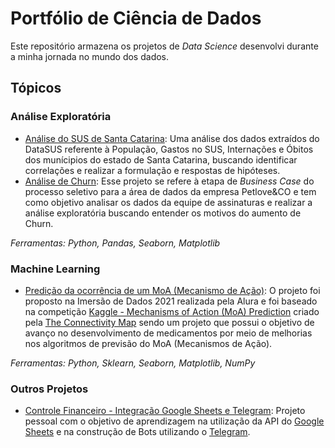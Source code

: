 # **Portfólio de Ciência de Dados**
Este repositório armazena os projetos de *Data Science* desenvolvi durante a minha jornada no mundo dos dados.

## **Tópicos**

### **Análise Exploratória**
- [Análise do SUS de Santa Catarina](SUS_SC-Analise/): Uma análise dos dados extraídos do DataSUS referente à População, Gastos no SUS, Internações e Óbitos dos munícipios do estado de Santa Catarina, buscando identificar correlações e realizar a formulação e respostas de hipóteses.
- [Análise de Churn](Petlove_Churn-Analise/): Esse projeto se refere à etapa de *Business Case* do processo seletivo para a área de dados da empresa Petlove&CO e tem como objetivo analisar os dados da equipe de assinaturas e realizar a análise exploratória buscando entender os motivos do aumento de Churn.

*Ferramentas: Python, Pandas, Seaborn, Matplotlib*

### **Machine Learning**
- [Predição da ocorrência de um MoA (Mecanismo de Ação)](MoA-Prediction/): O projeto foi proposto na Imersão de Dados 2021 realizada pela Alura e foi baseado na competição [Kaggle - Mechanisms of Action (MoA) Prediction](https://www.kaggle.com/c/lish-moa/overview) criado pela [The Connectivity Map](https://clue.io/) sendo um projeto que possui o objetivo de avanço no desenvolvimento de medicamentos por meio de melhorias nos algoritmos de previsão do MoA (Mecanismos de Ação).

*Ferramentas: Python, Sklearn, Seaborn, Matplotlib, NumPy*

### **Outros Projetos**
- [Controle Financeiro - Integração Google Sheets e Telegram](ControleFinanceiro-Telegram-GoogleSheets/): Projeto pessoal com o objetivo de aprendizagem na utilização da API do [Google Sheets](https://www.google.com/sheets/about/) e na construção de Bots utilizando o [Telegram](https://web.telegram.org).